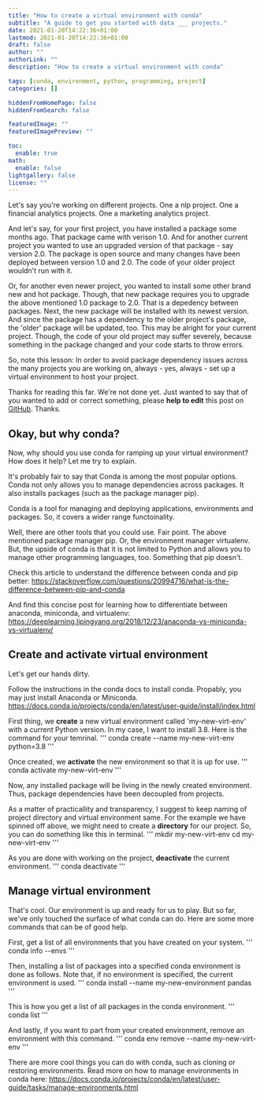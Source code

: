 ```yaml
---
title: "How to create a virtual environment with conda"
subtitle: "A guide to get you started with data ___ projects."
date: 2021-01-20T14:22:36+01:00
lastmod: 2021-01-20T14:22:36+01:00
draft: false
author: ""
authorLink: ""
description: "How to create a virtual environment with conda"

tags: [conda, environment, python, programming, project]
categories: []

hiddenFromHomePage: false
hiddenFromSearch: false

featuredImage: ""
featuredImagePreview: ""

toc:
  enable: true
math:
  enable: false
lightgallery: false
license: ""
---
```


Let's say you're working on different projects. One a nlp project. One a financial analytics projects. One a marketing analytics project.
<!--more-->

And let's say, for your first project, you have installed a package some months ago. That package came with verison 1.0. And for another current project you wanted to use an upgraded version of that package - say version 2.0. The package is open source and many changes have been deployed between version 1.0 and 2.0. The code of your older project wouldn't run with it.

Or, for another even newer project, you wanted to install some other brand new and hot package. Though, that new package requires you to upgrade the above mentioned 1.0 package to 2.0. That is a depedency between packages. Next, the new package will be installed with its newest version. And since the package has a dependency to the older project's package, the 'older' package will be updated, too. This may be alright for your current project. Though, the code of your old project may suffer severely, because something in the package changed and your code starts to throw errors.

So, note this lesson: In order to avoid package dependency issues across the many projects you are working on, always - yes, always - set up a virtual environment to host your project.

Thanks for reading this far. We're not done yet. Just wanted to say that of you wanted to add or correct something, please **help to edit** this post on [GitHub](https://github.com/siegstedt/machinemind/blob/main/content/posts/how-to-virtual-env-with-conda.md). Thanks.

## Okay, but why conda?

Now, why should you use conda for ramping up your virtual environment? How does it help? Let me try to explain.

It's probably fair to say that Conda is among the most popular options. Conda not only allows you to manage dependencies across packages. It also installs packages (such as the package manager pip).

Conda is a tool for managing and deploying applications, environments and packages. So, it covers a wider range functoinality.

Well, there are other tools that you could use. Fair point. The above mentioned package manager pip. Or, the environment manager virtualenv. But, the upside of conda is that it is not limited to Python and allows you to manage other programming languages, too. Something that pip doesn't.

Check this article to understand the difference between conda and pip better:
https://stackoverflow.com/questions/20994716/what-is-the-difference-between-pip-and-conda

And find this concise post for learning how to differentiate between anaconda, miniconda, and virtualenv:
https://deeplearning.lipingyang.org/2018/12/23/anaconda-vs-miniconda-vs-virtualenv/

## Create and activate virtual environment

Let's get our hands dirty.

Follow the instructions in the conda docs to install conda. Propably, you may just install Anaconda or Miniconda.
https://docs.conda.io/projects/conda/en/latest/user-guide/install/index.html

First thing, we **create** a new virtual environment called 'my-new-virt-env' with a current Python version. In my case, I want to install 3.8. Here is the command for your temrinal.
'''
conda create --name my-new-virt-env python=3.8
'''

Once created, we **activate** the new environment so that it is up for use.
'''
conda activate my-new-virt-env
'''

Now, any installed package will be living in the newly created environment. Thus, package dependencies have been decoupled from projects.

As a matter of practicallity and transparency, I suggest to keep naming of project directory and virtual environment same. For the example we have spinned off above, we might need to create a **directory** for our project. So, you can do something like this in terminal.
'''
mkdir my-new-virt-env
cd my-new-virt-env
'''

As you are done with working on the project, **deactivate** the current environment.
'''
conda deactivate
'''

## Manage virtual environment

That's cool. Our environment is up and ready for us to play. But so far, we've only touched the surface of what conda can do. Here are some more commands that can be of good help.

First, get a list of all environments that you have created on your system.
'''
conda info --envs
'''

Then, installing a list of packages into a specified conda environment is done as follows. Note that, if no environment is specified, the current environment is used.
'''
conda install --name my-new-environment pandas
'''

This is how you get a list of all packages in the conda environment.
'''
conda list
'''

And lastly, if you want to part from your created environment, remove an environment with this command.
'''
conda env remove --name my-new-virt-env
'''

There are more cool things you can do with conda, such as cloning or restoring environments. Read more on how to manage environments in conda here:
https://docs.conda.io/projects/conda/en/latest/user-guide/tasks/manage-environments.html